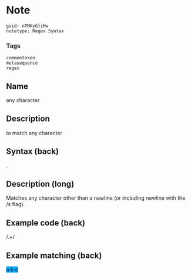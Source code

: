 # Note
```
guid: nTMKyG}iHw
notetype: Regex Syntax
```

### Tags
```
commontoken
metasequence
regex
```

## Name
any character

## Description
to match any character

## Syntax (back)
<div>
  <div>
    .
  </div>
</div>

## Description (long)
Matches any character other than a newline (or including newline with the /s flag).

## Example code (back)
/.+/

## Example matching (back)
<div>
  <span style="background-color: rgb(0, 170, 255);">a b c</span>
</div>
